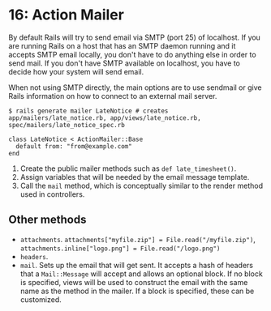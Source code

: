 # 16: Action Mailer

By default Rails will try to send email via SMTP (port 25) of localhost. If you are running Rails on a host that has an SMTP daemon running and it accepts SMTP email locally, you don't have to do anything else in order to send mail. If you don't have SMTP available on localhost, you have to decide how your system will send email.

When not using SMTP directly, the main options are to use sendmail or give Rails information on how to connect to an external mail server.

    $ rails generate mailer LateNotice # creates app/mailers/late_notice.rb, app/views/late_notice.rb, spec/mailers/late_notice_spec.rb

    class LateNotice < ActionMailer::Base
      default from: "from@example.com"
    end

1. Create the public mailer methods such as `def late_timesheet()`.
2. Assign variables that will be needed by the email message template.
3. Call the `mail` method, which is conceptually similar to the render method used in controllers.

## Other methods

- `attachments`. `attachments["myfile.zip"] = File.read("/myfile.zip")`, `attachments.inline["logo.png"] = File.read("/logo.png")`
- `headers`.
- `mail`. Sets up the email that will get sent. It accepts a hash of headers that a `Mail::Message` will accept and allows an optional block. If no block is specified, views will be used to construct the email with the same name as the method in the mailer. If a block is specified, these can be customized.

